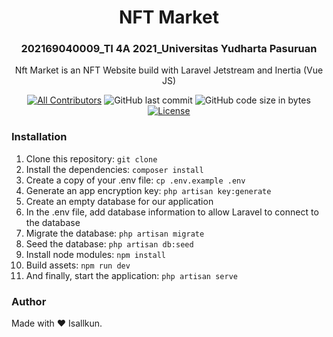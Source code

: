 <h1 align="center">NFT Market</h1>
<h3 align="center">202169040009_TI 4A 2021_Universitas Yudharta Pasuruan </h3>

<!--![NFTMarket Screenshot]()-->

<p align="center">Nft Market is an NFT Website build with Laravel Jetstream and Inertia (Vue JS)</p>
<div align="center">

[![All Contributors](https://img.shields.io/github/contributors/isallkun/crud-laravel)](https://github.com/isallkun/crud-laravel/graphs/contributors)
![GitHub last commit](https://img.shields.io/github/last-commit/isallkun/crud-laravel.svg)
![GitHub code size in bytes](https://img.shields.io/github/languages/code-size/isallkun/crud-laravel)
[![License](https://img.shields.io/github/license/isallkun/crud-laravel.svg)](LICENSE)

</div>

### Installation

1. Clone this repository: `git clone`
2. Install the dependencies: `composer install`
3. Create a copy of your .env file: `cp .env.example .env`
4. Generate an app encryption key: `php artisan key:generate`
5. Create an empty database for our application
6. In the .env file, add database information to allow Laravel to connect to the database
7. Migrate the database: `php artisan migrate`
8. Seed the database: `php artisan db:seed`
9. Install node modules: `npm install`
10. Build assets: `npm run dev`
11. And finally, start the application: `php artisan serve`

### Author

Made with &hearts; Isallkun.

